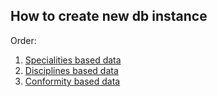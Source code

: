 ## How to create new db instance

Order:
1. [Specialities based data](https://github.com/Alexxx180/Prosperity/blob/sql/DML/DefaultData/Specialities.sql)
2. [Disciplines based data](https://github.com/Alexxx180/Prosperity/blob/sql/DML/DefaultData/Disciplines.sql)
3. [Conformity based data](https://github.com/Alexxx180/Prosperity/blob/sql/DML/DefaultData/Conformity.sql)
